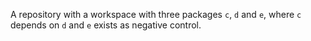 A repository with a workspace with three packages `c`, `d` and `e`, where `c` depends on `d` and `e` exists as negative control.

